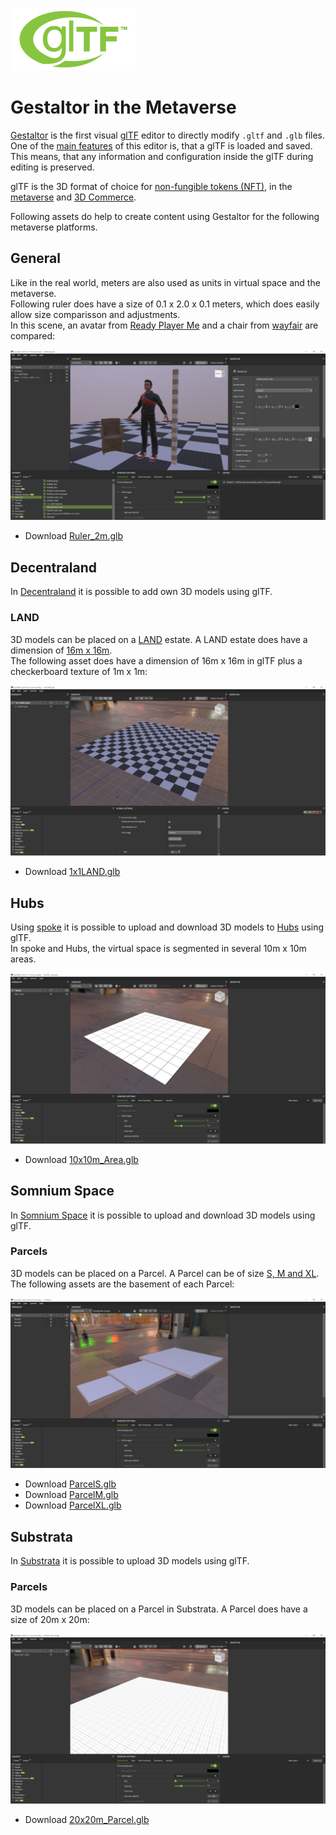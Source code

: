 [![](glTF.png)](https://github.com/KhronosGroup/glTF/tree/master/specification/2.0)

# Gestaltor in the Metaverse
[Gestaltor](https://gestaltor.io/) is the first visual [glTF](https://www.khronos.org/gltf/) editor to directly modify `.gltf` and `.glb` files. One of the [main features](https://ux3d.io/gestaltor) of this editor is, that a glTF is loaded and saved. This means, that any information and configuration inside the glTF during editing is preserved.  
  
glTF is the 3D format of choice for [non-fungible tokens (NFT)](https://en.wikipedia.org/wiki/Non-fungible_token), in the [metaverse](https://en.wikipedia.org/wiki/Metaverse) and [3D Commerce](https://www.khronos.org/3dcommerce/).  
  
Following assets do help to create content using Gestaltor for the following metaverse platforms.

## General

Like in the real world, meters are also used as units in virtual space and the metaverse.  
Following ruler does have a size of 0.1 x 2.0 x 0.1 meters, which does easily allow size comparisson and adjustments.  
In this scene, an avatar from [Ready Player Me](https://readyplayer.me/) and a chair from [wayfair](https://www.aboutwayfair.com/tech-blog/welcome-to-wayfairs-realtime-3d-model-api) are compared:  

![](Ruler_in_Gestaltor.jpg)

* Download [Ruler_2m.glb](General/Ruler_2m.glb)  

## Decentraland
In [Decentraland](https://decentraland.org/) it is possible to add own 3D models using glTF.  

### LAND
3D models can be placed on a [LAND](https://docs.decentraland.org/decentraland/faq/#what-is-land) estate. A LAND estate does have a dimension of [16m x 16m](https://docs.decentraland.org/decentraland/faq/#how-large-is-a-tile-of-land).  
The following asset does have a dimension of 16m x 16m in glTF plus a checkerboard texture of 1m x 1m:

![](LAND_in_Gestaltor.jpg)

* Download [1x1LAND.glb](Decentraland/1x1LAND.glb)  

## Hubs
Using [spoke](https://hubs.mozilla.com/spoke) it is possible to upload and download 3D models to [Hubs](https://hubs.mozilla.com/) using glTF.  
In spoke and Hubs, the virtual space is segmented in several 10m x 10m areas.

![](Hubs_in_Gestaltor.jpg)

* Download [10x10m_Area.glb](Hubs/10x10m_Area.glb)  

## Somnium Space
In [Somnium Space](https://somniumspace.com/) it is possible to upload and download 3D models using glTF.  

### Parcels
3D models can be placed on a Parcel. A Parcel can be of size [S, M and XL](https://somniumspace.medium.com/everything-you-need-to-know-about-buying-land-parcel-in-somnium-space-4f66d18c1a73).  
The following assets are the basement of each Parcel:

![](Parcels_in_Gestaltor.jpg)

* Download [ParcelS.glb](SomniumSpace/ParcelS.glb)  
* Download [ParcelM.glb](SomniumSpace/ParcelM.glb)  
* Download [ParcelXL.glb](SomniumSpace/ParcelXL.glb)  

## Substrata
In [Substrata](https://substrata.info/) it is possible to upload 3D models using glTF.  

### Parcels
3D models can be placed on a Parcel in Substrata. A Parcel does have a size of 20m x 20m:

![](Substrata_parcels_in_Gestaltor.jpg)

* Download [20x20m_Parcel.glb](Substrata/20x20m_Parcel.glb)  
